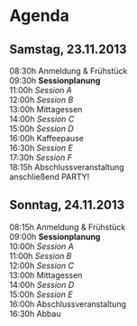 # Agenda

## Samstag, 23.11.2013

08:30h Anmeldung & Frühstück  
09:30h **Sessionplanung**  
11:00h *Session A*  
12:00h *Session B*  
13:00h Mittagessen  
14:00h *Session C*  
15:00h *Session D*  
16:00h Kaffeepause  
16:30h *Session E*  
17:30h *Session F*  
18:15h Abschlussveranstaltung  
anschließend PARTY!

## Sonntag, 24.11.2013

08:15h Anmeldung & Frühstück  
09:00h **Sessionplanung**  
10:00h *Session A*  
11:00h *Session B*  
12:00h *Session C*  
13:00h Mittagessen  
14:00h *Session D*  
15:00h *Session E*  
16:00h Abschlussveranstaltung  
16:30h Abbau
